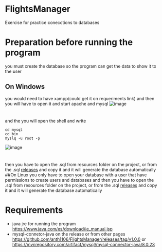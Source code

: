 # FlightsManager
Exercise for practice conecctions to databases

# Preparation before running the program
you must create the database so the program can get the data to show it to the user
## On Windows
you would need to have xampp(could get it on requeriments link) and then you will have to open it and start apache and mysql
![image](https://user-images.githubusercontent.com/61751339/151205870-2a63933d-c339-48aa-8a2b-4c3f104fa681.png)
#
and the you will open the shell and write

    cd mysql
    cd bin
    myslq -u root -p
![image](https://user-images.githubusercontent.com/61751339/151206228-5ef72368-a8d8-4ee3-bc4b-d4f279fcfbec.png)
#
then you have to open the .sql from resources folder on the project, or from the .sql [releases](https://github.com/anth1106/FlightsManager/releases/tag/v1.0.0)  and copy it and it will generate the database automatically
##On Linux 
you only have to open your database with a user that have permissions to create users and databases
and then you have to open the .sql from resources folder on the project, or from the .sql [releases](https://github.com/anth1106/FlightsManager/releases/tag/v1.0.0)  and copy it and it will generate the database automatically

# Requirements

 - java jre for running the program https://www.java.com/es/download/ie_manual.jsp
 - mysql-connetor-java on the release or from other pages https://github.com/anth1106/FlightsManager/releases/tag/v1.0.0 or https://mvnrepository.com/artifact/mysql/mysql-connector-java/8.0.23
